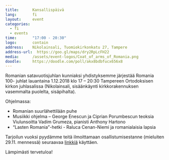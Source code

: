 ```yaml
---
title:      Kansallispäivä
lang:       fi
layout:     event
categories:
  - fi
  - events
time:       "17:00 - 20:30"
logo:       contain
address:    Nikolainsali, Tuomiokirkonkatu 27, Tampere
address-url:  https://goo.gl/maps/dry2RpLcFH22
media:      /assets/event-logos/Coat_of_arms_of_Romania.png
doodle:     https://doodle.com/poll/akx8bdbfucx656x8
---
```


Romanian satavuotisjuhlan kunniaksi yhdistyksemme järjestää Romania 100- juhlat lauantaina 1.12.2018 klo 17 – 20:30 Tampereen Ortodoksisen kirkon juhlasalissa (Nikolainsali, sisäänkäynti kirkkorakennuksen vasemmalta puolelta, sisäpihalta).

Ohjelmassa:
* Romanian suurlähettilään puhe
* Musiikki ohjelma – George Enescun ja Ciprian Porumbescun teoksia
Viulunsoitta Vadim Grumeza, pianisti Anthony Hartono
* <q>Lasten Romania</q>-hetki - Raluca Cenan-Niemi ja romanialaisia lapsia

Tarjoilun vuoksi pyydämme teitä ilmoittamaan osallistumisestanne (mieluiten 29.11. mennessä) seuraavaa [linkkiä](https://doodle.com/poll/akx8bdbfucx656x8) käyttäen.

Lämpimästi tervetuloa!
